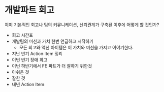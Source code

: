 # 개발파트 회고

이미 기본적인 회고나 팀의 커뮤니케이션, 신뢰관계가 구축된 이후에 어떻게 할 것인가?

- 회고 시간표
- 개발팀의 미션과 가치 한번 언급하고 시작하기
  - 모든 회고와 액션 아이템은 이 가치와 미션을 가지고 이야기한다.
- 지난 반기 Action Item 정리
- 이번 반기 장애 회고
- 이번 하반기에서 FE 파트가 더 잘하기 위한것
- 아쉬운 것
- 잘한 것
- 내년 Action Item

